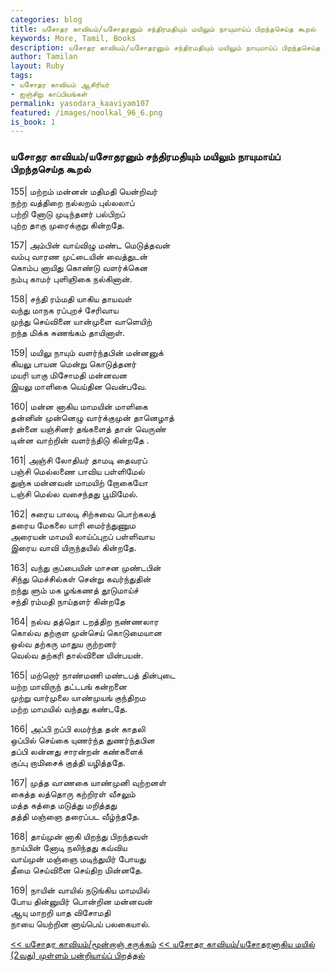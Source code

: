 ```yaml
---  
categories: blog  
title: யசோதர காவியம்/யசோதரனும் சந்திரமதியும் மயிலும் நாயுமாய்ப் பிறந்தசெய்த கூறல்
keywords: More, Tamil, Books  
description: யசோதர காவியம்/யசோதரனும் சந்திரமதியும் மயிலும் நாயுமாய்ப் பிறந்தசெய்த கூறல்
author: Tamilan  
layout: Ruby  
tags:     
- யசோதர காவியம் ஆசிரியர்
- ஐஞ்சிறு காப்பியங்கள்
permalink: yasodara_kaaviyam107  
featured: /images/noolkal_96_6.png  
is_book: 1
---  
```



### யசோதர காவியம்/யசோதரனும் சந்திரமதியும் மயிலும் நாயுமாய்ப் பிறந்தசெய்த கூறல்

155| மற்றம் மன்னன் மதிமதி யென்றிவர்  
நற்ற வத்திறை நல்லறம் புல்லலாப்  
பற்றி னோடு முடிந்தனர் பல்பிறப்  
புற்ற தாகு முரைக்குறு கின்றதே.

157| அம்பின் வாய்விழு மண்ட மெடுத்தவன்  
வம்பு வாரண முட்டையின் வைத்துடன்  
கொம்ப னாயிது கொண்டு வளர்க்கென  
நம்பு காமர் புளிஞிகை நல்கினான்.

158| சந்தி ரம்மதி யாகிய தாயவள்  
வந்து மாநக ரப்புறச் சேரிவாய  
முந்து செய்வினை யான்முளை வாளெயிற்  
றந்த மிக்க சுணங்கம் தாயினாள்.

159| மயிலு நாயும் வளர்ந்தபின் மன்னனுக்  
கியலு பாயன மென்று கொடுத்தனர்  
மயரி யாகு மிசோமதி மன்னவன  
இயலு மாளிகை யெய்தின வென்பவே.

160| மன்ன னாகிய மாமயின் மாளிகை  
தன்னின் முன்னெழு வார்க்குமுன் தானெழாத்  
தன்னை யஞ்சினர் தங்களைத் தான் வெருண்  
டின்ன வாற்றின் வளர்ந்திடு கின்றதே .

161| அஞ்சி லோதியர் தாமடி தைவரப்  
பஞ்சி மெல்லணை பாவிய பள்ளிமேல்  
துஞ்சு மன்னவன் மாமயிற் றோகையோ  
டஞ்சி மெல்ல வசைந்தது பூமிமேல்.

162| சுரைய பாலடி சிற்சுவை பொற்கலத்  
தரைய மேகலை யாரி மைர்ந்துணும  
அரையன் மாமயி லாய்ப்புறப் பள்ளிவாய  
இரைய வாவி யிருந்தயில் கின்றதே.

163| வந்து குப்பையின் மாசன முண்டபின்  
சிந்து மெச்சில்கள் சென்று கவர்ந்துதின்  
றந்து ளும் மக ழங்கணத் தூடுமாய்ச்  
சந்தி ரம்மதி நாய்தளர் கின்றதே

164| நல்வ தத்தொ டறத்திற நண்ணலார  
கொல்வ தற்குள முன்செய் கொடுமையான  
ஒல்வ தற்கரு மாதுய ருற்றனர்  
வெல்வ தற்கரி தால்வினை யின்பயன்.

165| மற்றொர் நாண்மணி மண்டபத் தின்புடை  
யற்ற மாவிருந் தட்டபங் கன்றனை  
முற்று வார்முலை யாண்முயங் குந்திறம  
மற்ற மாமயில் வந்தது கண்டதே.

166| அப்பி றப்பி லமர்ந்த தன் காதலி  
ஒப்பில் செய்கை யுணர்ந்த துணர்ந்தபின  
தப்பி லன்னது சாரன்றன் கண்களைக்  
குப்பு றாமிசைக் குத்தி யழித்ததே.

167| முத்த வாணகை யாண்முனி வுற்றனள்  
கைத்த லத்தொரு கற்றிரள் வீசலும்  
மத்த கத்தை மடுத்து மறித்தது  
தத்தி மஞ்ஞை தரைப்பட வீழ்ந்ததே.

168| தாய்முன் னாகி யிறந்து பிறந்தவள்  
நாய்பின் னோடி நலிந்தது கவ்விய  
வாய்முன் மஞ்ஞை மடிந்துயிர் போயது  
தீமை செய்வினை செய்திற மின்னதே.

169| நாயின் வாயில் நடுங்கிய மாமயில்  
போய தின்னுயிர் பொன்றின மன்னவன்  
ஆயு மாறறி யாத விசோமதி  
நாயை யெற்றின னாய்பெய் பலகையால்.

[<< யசோதர காவியம்/மூன்றாஞ் சருக்கம்](yasodara_kaaviyam106) [<< யசோதர காவியம்/யசோதரனாகிய மயில் (2வது) முள்ளம் பன்றியாய்ப் பிறத்தல்](yasodara_kaaviyam108)



